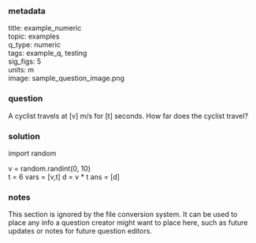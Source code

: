 ### metadata
  title: example_numeric  
  topic: examples  
  q_type: numeric  
  tags: example_q, testing  
  sig_figs: 5  
  units: m  
  image: sample_question_image.png
  
### question
  A cyclist travels at [v] m/s for [t] seconds.
  How far does the cyclist travel?
  
### solution
  import random
  
  v = random.randint(0, 10)  
  t = 6
  vars = [v,t]
  d = v * t
  ans = [d]
  
### notes
  This section is ignored by the file conversion system. It can be used to place any info a question creator might want to place here, such as future updates or notes for future question editors. 
